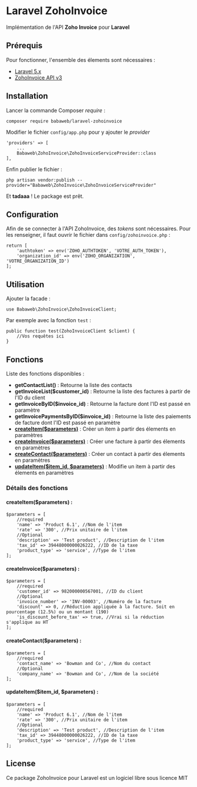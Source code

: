 # Laravel ZohoInvoice

Implémentation de l'API **Zoho Invoice** pour **Laravel**

## Prérequis

Pour fonctionner, l'ensemble des élements sont nécessaires :
+ [Laravel 5.x](https://laravel.com/docs/master)
+ [ZohoInvoice API v3](https://www.zoho.com/invoice/api/v3/)

## Installation

Lancer la commande Composer _require_ :

    composer require babaweb/laravel-zohoinvoice

Modifier le fichier `config/app.php` pour y ajouter le _provider_

    'providers' => [
        ...
        Babaweb\ZohoInvoice\ZohoInvoiceServiceProvider::class
    ],

Enfin publier le fichier :

    php artisan vendor:publish --provider="Babaweb\ZohoInvoice\ZohoInvoiceServiceProvider"

Et **tadaaa** ! Le package est prêt.

## Configuration
Afin de se connecter à l'API ZohoInvoice, des _tokens_ sont nécessaires. 
Pour les renseigner, il faut ouvrir le fichier dans `config/zohoinvoice.php` :

    return [
        'authtoken' => env('ZOHO_AUTHTOKEN', 'VOTRE_AUTH_TOKEN'),
        'organization_id' => env('ZOHO_ORGANIZATION', 'VOTRE_ORGANIZATION_ID')
    ];

## Utilisation

Ajouter la facade : 

    use Babaweb\ZohoInvoice\ZohoInvoiceClient;

Par exemple avec la fonction `test` :

    public function test(ZohoInvoiceClient $client) {
        //Vos requêtes ici 
    }

## Fonctions 

Liste des fonctions disponibles :

* __getContactList()__ : Retourne la liste des contacts
* __getInvoiceList($customer_id)__ : Retourne la liste des factures à partir de l'ID du client
* __getInvoiceByID($invoice_id)__ : Retourne la facture dont l'ID est passé en paramètre
* __getInvoicePaymentsByID($invoice_id)__ : Retourne la liste des paiements de facture dont l'ID est passé en paramètre
* __[createItem($parameters)](#createItem)__ : Créer un item à partir des élements en paramètres
* __[createInvoice($parameters)](#createInvoice)__ : Créer une facture à partir des élements en paramètres
* __[createContact($parameters)](#createContact)__ : Créer un contact à partir des élements en paramètres
* __[updateItem($item_id, $parameters)](#updateItem)__ : Modifie un item à partir des élements en paramètres


### Détails des fonctions

#### createItem($parameters) :

    $parameters = [
        //required
        'name' => 'Product 6.1', //Nom de l'item
        'rate' => '300', //Prix unitaire de l'item
        //Optional
        'description' => 'Test product', //Description de l'item
        'tax_id' => 39448000000026222, //ID de la taxe 
        'product_type' => 'service', //Type de l'item
    ];

#### createInvoice($parameters) :

    $parameters = [
        //required
        'customer_id' => 982000000567001, //ID du client
        //Optional
        'invoice_number' => 'INV-00003', //Numéro de la facture
        'discount' => 0, //Réduction appliquée à la facture. Soit en pourcentage (12.5%) ou un montant (190)
        'is_discount_before_tax' => true, //Vrai si la réduction s'applique au HT
    ];

#### createContact($parameters) :

    $parameters = [
        //required
        'contact_name' => 'Bowman and Co', //Nom du contact
        //Optional
        'company_name' => 'Bowman and Co', //Nom de la société
    ];

#### updateItem($item_id, $parameters) :

    $parameters = [
        //required
        'name' => 'Product 6.1', //Nom de l'item
        'rate' => '300', //Prix unitaire de l'item
        //Optional
        'description' => 'Test product', //Description de l'item
        'tax_id' => 39448000000026222, //ID de la taxe 
        'product_type' => 'service', //Type de l'item
    ];

## License

Ce package ZohoInvoice pour Laravel est un logiciel libre sous licence MIT
